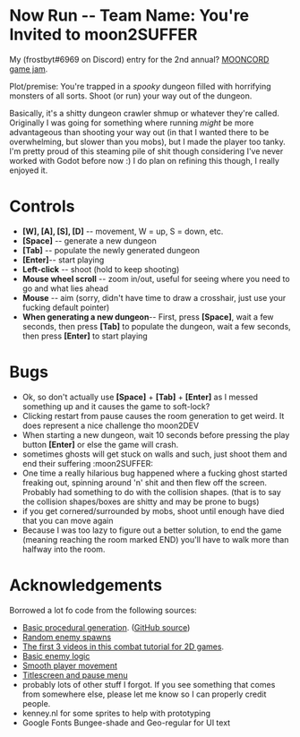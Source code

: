
# Now Run -- Team Name: You're Invited to moon2SUFFER
My (frostbyt#6969 on Discord) entry for the 2nd annual? [MOONCORD game jam](https://mooncordgamejam.github.io/MoonJam).

Plot/premise: You're trapped in a *spooky* dungeon filled with horrifying monsters of all sorts. Shoot (or run) your way out of the dungeon.

Basically, it's a shitty dungeon crawler shmup or whatever they're called. Originally I was going for something where running *might* be more advantageous than shooting your way out (in that I wanted there to be overwhelming, but slower than you mobs), but I made the player too tanky. I'm pretty proud of this steaming pile of shit though considering I've never worked with Godot before now :) I do plan on refining this though, I really enjoyed it.

# Controls
- **[W], [A], [S], [D]** -- movement, W = up, S = down, etc.
- **[Space]** -- generate a new dungeon
- **[Tab]** -- populate the newly generated dungeon
- **[Enter]**-- start playing
- **Left-click** -- shoot (hold to keep shooting)
- **Mouse wheel scroll** -- zoom in/out, useful for seeing where you need to go and what lies ahead
- **Mouse** -- aim (sorry, didn't have time to draw a crosshair, just use your fucking default pointer)
- **When generating a new dungeon**-- First, press **[Space]**, wait a few seconds, then press **[Tab]** to populate the dungeon, wait a few seconds, then press **[Enter]** to start playing

# Bugs
- Ok, so don't actually use **[Space]** + **[Tab]** + **[Enter]** as I messed something up and it causes the game to soft-lock?
- Clicking restart from pause causes the room generation to get weird. It does represent a nice challenge tho moon2DEV
- When starting a new dungeon, wait 10 seconds before pressing the play button **[Enter]** or else the game will crash.
- sometimes ghosts will get stuck on walls and such, just shoot them and end their suffering :moon2SUFFER:
- One time a really hilarious bug happened where a fucking ghost started freaking out, spinning around 'n' shit and then flew off the screen. Probably had something to do with the collision shapes. (that is to say the collision shapes/boxes are shitty and may be prone to bugs)
- if you get cornered/surrounded by mobs, shoot until enough have died that you can move again
- Because I was too lazy to figure out a better solution, to end the game (meaning reaching the room marked END) you'll have to walk more than halfway into the room.
# Acknowledgements

Borrowed a lot fo code from the following sources:
- [Basic procedural generation](https://www.youtube.com/watch?v=o3fwlk1NI-w). ([GitHub source](https://github.com/kidscancode/godot3_procgen_demos/tree/master/part08/Godot3_DungeonGen03))
- [Random enemy spawns](https://www.youtube.com/watch?v=xTMM8HLFy-A)
- [The first 3 videos in this combat tutorial for 2D games](https://www.youtube.com/watch?v=h5slNt__Tt8&list=PLZ-54sd-DMALOePYMiM9aOj49eM8tWxly).
- [Basic enemy logic](https://www.youtube.com/watch?v=dHYeoQ4pN-s&list=PLZ-54sd-DMAIayOOwIPXoL61mh3XDdaPk)
- [Smooth player movement](https://www.youtube.com/watch?v=SUZpVd18IMM)
- [Titlescreen and pause menu](https://www.youtube.com/watch?v=sKuM5AzK-uA)
- probably lots of other stuff I forgot. If you see something that comes from somewhere else, please let me know so I can properly credit people. 
- kenney.nl for some sprites to help with prototyping
- Google Fonts Bungee-shade and Geo-regular for UI text
